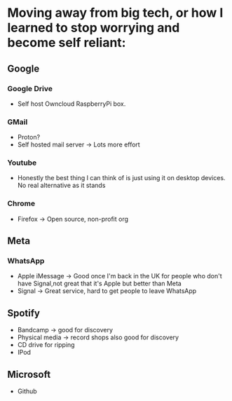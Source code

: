 # Moving away from big tech, or how I learned to stop worrying and become self reliant:

## Google
  ### Google Drive
  - Self host Owncloud RaspberryPi box.
  ### GMail
  - Proton?
  - Self hosted mail server -> Lots more effort
  ### Youtube
  - Honestly the best thing I can think of is just using it on desktop devices. No real alternative as it stands
  ### Chrome
  - Firefox -> Open source, non-profit org
  
## Meta
  ### WhatsApp
  - Apple iMessage -> Good once I'm back in the UK for people who don't have Signal,not great that it's Apple but better than Meta
  - Signal -> Great service, hard to get people to leave WhatsApp

## Spotify
  - Bandcamp -> good for discovery
  - Physical media -> record shops also good for discovery
  - CD drive for ripping
  - IPod
  
## Microsoft 
  - Github